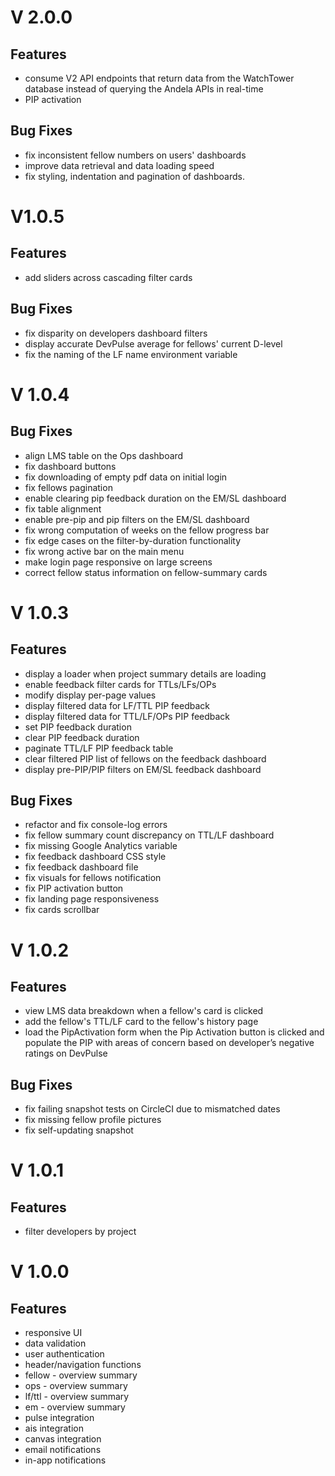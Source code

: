 # V 2.0.0

## Features

- consume V2 API endpoints that return data from the WatchTower database instead of querying the Andela APIs in real-time
- PIP activation

## Bug Fixes

- fix inconsistent fellow numbers on users' dashboards
- improve data retrieval and data loading speed
- fix styling, indentation and pagination of dashboards.


# V1.0.5

## Features

- add sliders across cascading filter cards

## Bug Fixes

- fix disparity on developers dashboard filters
- display accurate DevPulse average for fellows' current D-level
- fix the naming of the LF name environment variable

# V 1.0.4

## Bug Fixes

- align LMS table on the Ops dashboard
- fix dashboard buttons
- fix downloading of empty pdf data on initial login
- fix fellows pagination
- enable clearing pip feedback duration on the EM/SL dashboard
- fix table alignment
- enable pre-pip and pip filters on the EM/SL dashboard
- fix wrong computation of weeks on the fellow progress bar
- fix edge cases on the filter-by-duration functionality
- fix wrong active bar on the main menu
- make login page responsive on large screens
- correct fellow status information on fellow-summary cards

# V 1.0.3

## Features

- display a loader when project summary details are loading
- enable feedback filter cards for TTLs/LFs/OPs
- modify display per-page values
- display filtered data for LF/TTL PIP feedback
- display filtered data for TTL/LF/OPs PIP feedback
- set PIP feedback duration
- clear PIP feedback duration
- paginate TTL/LF PIP feedback table
- clear filtered PIP list of fellows on the feedback dashboard
- display pre-PIP/PIP filters on EM/SL feedback dashboard

## Bug Fixes

- refactor and fix console-log errors
- fix fellow summary count discrepancy on TTL/LF dashboard
- fix missing Google Analytics variable
- fix feedback dashboard CSS style
- fix feedback dashboard file
- fix visuals for fellows notification
- fix PIP activation button
- fix landing page responsiveness
- fix cards scrollbar

# V 1.0.2

## Features

- view LMS data breakdown when a fellow's card is clicked
- add the fellow's TTL/LF card to the fellow's history page
- load the PipActivation form when the Pip Activation button is clicked and populate the PIP with areas of concern based on developer’s negative ratings on DevPulse

## Bug Fixes

- fix failing snapshot tests on CircleCI due to mismatched dates
- fix missing fellow profile pictures
- fix self-updating snapshot


# V 1.0.1

## Features

- filter developers by project


# V 1.0.0

## Features

- responsive UI
- data validation
- user authentication
- header/navigation functions
- fellow - overview summary
- ops - overview summary
- lf/ttl - overview summary
- em - overview summary
- pulse integration
- ais integration
- canvas integration
- email notifications
- in-app notifications
